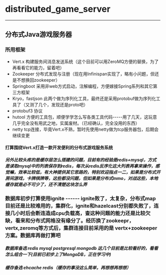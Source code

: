 # distributed_game_server

-----

## 分布式Java游戏服务器

### 所用框架
- Vert.x       构建服务间消息发送系统（这个目前可以用ZeroMQ方便的替换，为了再看看它的能力，留着吧）
- Zookeeper       分布式发现与注册（现在用Infinispan实现了，略有小问题，但还是不想换回zookeeper）
- Springboot       采用非web方式启动，注解编程，方便嫁接Spring系列和其它第三方框架
- Kryo，fastjson       此两个做为序列化工具，最终还是采用protobuf做为序列化工具了（又测了几个，发现还是proto吧）
- protobuf3       协议
- hutool       方便的工具包，顺便学学怎么写各类工具代码-----用了几天，这玩意几乎完全没有用武之地，实属废材。（已经确认，完全没用的东西）
- netty       tcp连接，毕竟Vert.x不熟，暂时先使用netty做为tcp服务器包，后期会继续变更

#### 打算围绕Vert.x打造一款开发便利的分布式游戏服务系统

##### 另外比较头疼的是缓存层怎么搭建的问题，目前有的经验是redis+mysql，方式是读取mysql中的列表保存到redis，每次从redis反序化这大列表再拿来操作，感觉嘛，效率比较低，有大神提供其它思路的，特别欢迎指点一二，如果是分布式开房间游戏，卡牌棋牌等，这些都没问题，但如果是分布式mmo，对战这些，本地缓存就是必不可少了，还不清楚这块怎么弄


### 数据库初步打算使用ignite ------ ignite败了，太复杂，分布式map目前还是比较难用的，集群化，ignite和hazelcast分别都失败了，连接几小时后会断连造成cpu负载高，查这种问题的能力还是比较欠缺，看来和分布式网格没有缘分了。经历换了zookeepr，vertx,zeromq等方式后，集群连接目前采用的是 vertx+zookeeper方案。数据库再做打算吧

##### 数据库备选 redis mysql postgresql mongodb 这几个目前是比较看好的，看看怎么组合一下(目前已初步上了MongoDB，正在学习中)
##### 缓存备选 ehcache redis（缓存的事没这么简单，再想想再想想）


